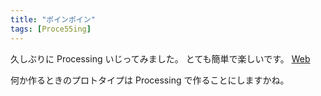 ```yaml
---
title: "ポインポイン"
tags: [Proce55ing]
---
```


久しぶりに Processing いじってみました。
とても簡単で楽しいです。
[Web](/works/Web/)

何か作るときのプロトタイプは Processing で作ることにしますかね。
